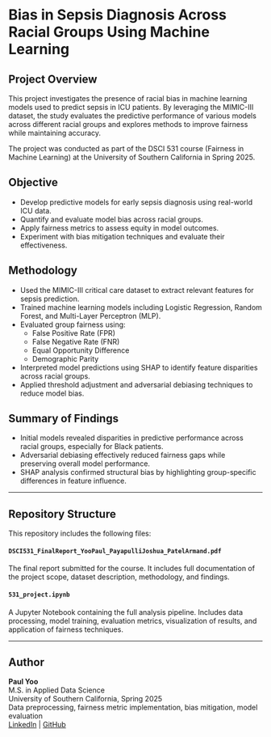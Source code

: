 # Bias in Sepsis Diagnosis Across Racial Groups Using Machine Learning

## Project Overview

This project investigates the presence of racial bias in machine learning models used to predict sepsis in ICU patients. By leveraging the MIMIC-III dataset, the study evaluates the predictive performance of various models across different racial groups and explores methods to improve fairness while maintaining accuracy.

The project was conducted as part of the DSCI 531 course (Fairness in Machine Learning) at the University of Southern California in Spring 2025.

## Objective

- Develop predictive models for early sepsis diagnosis using real-world ICU data.
- Quantify and evaluate model bias across racial groups.
- Apply fairness metrics to assess equity in model outcomes.
- Experiment with bias mitigation techniques and evaluate their effectiveness.

## Methodology

- Used the MIMIC-III critical care dataset to extract relevant features for sepsis prediction.
- Trained machine learning models including Logistic Regression, Random Forest, and Multi-Layer Perceptron (MLP).
- Evaluated group fairness using:
  - False Positive Rate (FPR)
  - False Negative Rate (FNR)
  - Equal Opportunity Difference
  - Demographic Parity
- Interpreted model predictions using SHAP to identify feature disparities across racial groups.
- Applied threshold adjustment and adversarial debiasing techniques to reduce model bias.

## Summary of Findings

- Initial models revealed disparities in predictive performance across racial groups, especially for Black patients.
- Adversarial debiasing effectively reduced fairness gaps while preserving overall model performance.
- SHAP analysis confirmed structural bias by highlighting group-specific differences in feature influence.

---

## Repository Structure

This repository includes the following files:

#### `DSCI531_FinalReport_YooPaul_PayapulliJoshua_PatelArmand.pdf`

The final report submitted for the course. It includes full documentation of the project scope, dataset description, methodology, and findings.

#### `531_project.ipynb`

A Jupyter Notebook containing the full analysis pipeline. Includes data processing, model training, evaluation metrics, visualization of results, and application of fairness techniques.

---

## Author

**Paul Yoo**  
M.S. in Applied Data Science  
University of Southern California, Spring 2025  
Data preprocessing, fairness metric implementation, bias mitigation, model evaluation  
[LinkedIn](https://www.linkedin.com/in/pkyoo) | [GitHub](https://github.com/PKYOO-116)
